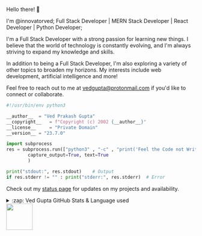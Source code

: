 Hello there! 👋

I'm @innovatorved; Full Stack Developer | MERN Stack Developer | React Developer | Python Developer;

I'm a Full Stack Developer with a strong passion for learning new things. I believe that the world of technology is constantly evolving, and I'm always striving to expand my knowledge and skills.

In addition to being a Full Stack Developer, I'm also exploring a variety of other topics to broaden my horizons. My interests include web development, artificial intelligence and more!

Feel free to reach out to me at vedgupta@protonmail.com if you'd like to connect or collaborate.

```python
#!/usr/bin/env python3

__author__	= "Ved Prakash Gupta"
__copyright__   = f"Copyright (c) 2002 {__author__}"
__license__ 	= "Private Domain"
__version__	= "23.7.0"

import subprocess
res = subprocess.run(["python3" , "-c" , "print('Feel the Code not Write it')"],
		capture_output=True, text=True
		)

print("stdout:", res.stdout)	# Output
if res.stderr != "" : print("stderr:", res.stderr)	# Error

```

Check out my [status page](https://status.vedgupta.in/) for updates on my projects and availability.

<details>
  <summary>:zap: Ved Gupta GitHub Stats & Language used</summary>
  <br>
  <img align="left" alt="innovatorved GitHub Stats" src="https://github-readme-stats.vercel.app/api?username=innovatorved&show_icons=true&theme=cobalt&hide_border=true" /><br>
</details>

<img height="70px" src="https://skillicons.dev/icons?i=react,nextjs,nodejs,javascript,typescript,python,bash,flask,git,github,graphql,aws,gcp,cloudflare,docker,firebase,githubactions,go,mongodb,mysql,planetscale,prisma,tailwind,vscode" />


